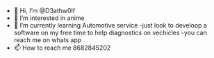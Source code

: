 - 👋 Hi, I’m @D3athw0lf
- 👀 I’m interested in anime
- 🌱 I’m currently learning Automotive service
-just look to develoop a software on my free time to help diagnostics on vechicles
-you can reach me on whats app
- 📫 How to reach me 8682845202

<!---
D3athw0lf/D3athw0lf is a ✨ special ✨ repository because its `README.md` (this file) appears on your GitHub profile.
You can click the Preview link to take a look at your changes.
--->
